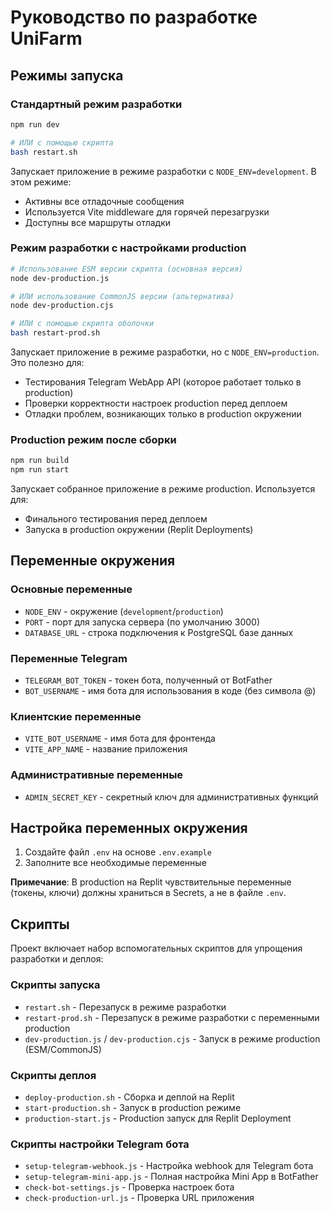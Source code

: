 # Руководство по разработке UniFarm

## Режимы запуска

### Стандартный режим разработки
```bash
npm run dev

# ИЛИ с помощью скрипта
bash restart.sh
```
Запускает приложение в режиме разработки с `NODE_ENV=development`. В этом режиме:
- Активны все отладочные сообщения
- Используется Vite middleware для горячей перезагрузки
- Доступны все маршруты отладки

### Режим разработки с настройками production
```bash
# Использование ESM версии скрипта (основная версия)
node dev-production.js

# ИЛИ использование CommonJS версии (альтернатива)
node dev-production.cjs

# ИЛИ с помощью скрипта оболочки
bash restart-prod.sh
```
Запускает приложение в режиме разработки, но с `NODE_ENV=production`. Это полезно для:
- Тестирования Telegram WebApp API (которое работает только в production)
- Проверки корректности настроек production перед деплоем
- Отладки проблем, возникающих только в production окружении

### Production режим после сборки
```bash
npm run build
npm run start
```
Запускает собранное приложение в режиме production. Используется для:
- Финального тестирования перед деплоем
- Запуска в production окружении (Replit Deployments)

## Переменные окружения

### Основные переменные
- `NODE_ENV` - окружение (`development`/`production`)
- `PORT` - порт для запуска сервера (по умолчанию 3000)
- `DATABASE_URL` - строка подключения к PostgreSQL базе данных

### Переменные Telegram
- `TELEGRAM_BOT_TOKEN` - токен бота, полученный от BotFather
- `BOT_USERNAME` - имя бота для использования в коде (без символа @)

### Клиентские переменные
- `VITE_BOT_USERNAME` - имя бота для фронтенда
- `VITE_APP_NAME` - название приложения

### Административные переменные
- `ADMIN_SECRET_KEY` - секретный ключ для административных функций

## Настройка переменных окружения

1. Создайте файл `.env` на основе `.env.example`
2. Заполните все необходимые переменные

**Примечание**: В production на Replit чувствительные переменные (токены, ключи) должны храниться в Secrets, а не в файле `.env`.

## Скрипты

Проект включает набор вспомогательных скриптов для упрощения разработки и деплоя:

### Скрипты запуска
- `restart.sh` - Перезапуск в режиме разработки
- `restart-prod.sh` - Перезапуск в режиме разработки с переменными production
- `dev-production.js` / `dev-production.cjs` - Запуск в режиме production (ESM/CommonJS)

### Скрипты деплоя
- `deploy-production.sh` - Сборка и деплой на Replit
- `start-production.sh` - Запуск в production режиме
- `production-start.js` - Production запуск для Replit Deployment

### Скрипты настройки Telegram бота
- `setup-telegram-webhook.js` - Настройка webhook для Telegram бота
- `setup-telegram-mini-app.js` - Полная настройка Mini App в BotFather
- `check-bot-settings.js` - Проверка настроек бота
- `check-production-url.js` - Проверка URL приложения